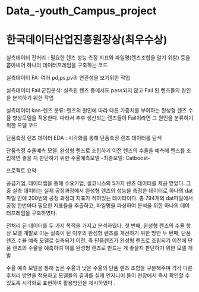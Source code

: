 # Data_-youth_Campus_project
# 한국데이터산업진흥원장상(최우수상)

실측데이터 전처리 : 필요한 렌즈 성능 측정 지표와 파일명(렌즈조합을 알기 위함) 등을 뽑아내어 하나의 데이터프레임을 구축하는 코드 

실측데이터 FA: 여러 pd,ps,pv의 연관성을 보기위한 작업

실측데이터 Fail 군집분석: 실측된 렌즈 중에서도 pass되지 않고 Fail 된 렌즈들의 원인을 분석하기 위한 작업

실측데이터 knn-렌즈 분류: 렌즈의 원인에 따라 다른 가중치를 부여하는 완성형 렌즈 수율 향상모델을 적용한다. 따라서 추후 생산되는 렌즈들이 Fail이라면 그 원인을 분류하기 위한 모델 코드

단품측정 렌즈 데이터 EDA : 시각화를 통해 단품측정 렌즈 데이터를 탐색

단품측정 수율예측 모델: 완성형 렌즈로 조립하기 이전 렌즈의 수율을 예측해 렌즈를 조립하면 좋을 지 판단하기 위한 수율예측모델 -최종모델: Catboost-

프로젝트 요약

공급기업, 데이터랩을 통해 수요기업, 셀코닉스의 5가지 렌즈 데이터를 제공 받았다. 그 중 실측 데이터는 실제 공정과정에서 완성형 렌즈의 성능을 측정한 데이터로 하나의 dat 파일 안에 200번의 공정 과정과 지표가 적혀있는 데이터이다. 총 794개의 dat파일에서 공정 한번마다 필요한 지표들을 추출하고, 파일명을 파싱하여 분석을 위한 하나의 데이터프레임을  구축하였다.

전처리 된 데이터를 두 가지 목적을 가지고 분석하였다.
첫 번째, 완성형 렌즈의 수율 향상 모델 개발로 이는 실측이 된 이후의 완성형 렌즈를 개선하기 위한 방안
두 번째, 단품 렌즈 수율 예측 모델로 실측되기 이전, 즉 단품렌즈가 완성형 렌즈로 조립되기 이전에 단품 렌즈의 수율을 예측하여 이를 완성형 렌즈로 만드는 게 좋을지 판단하기 위한 모델 개발

수율 예측 모델을 통해 높은 수율과 낮은 수율의 단품 렌즈 조합을 구분해주며 각각 다른 후처리 방안을 적용하고 모델들의 결과를 실제 엔지니어 들이 현장에서 즉시 확인할 수 있도록 시각화로 표현하여 활용방안을 제시하였다 . 
